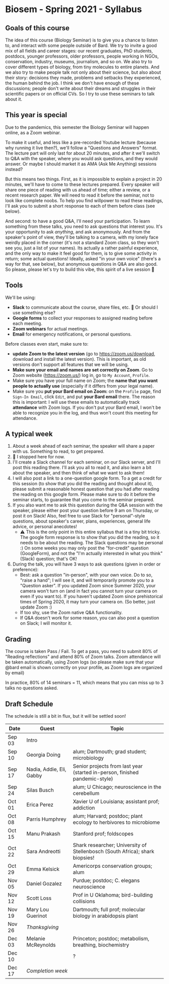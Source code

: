 # Biosem - Spring 2021 - Syllabus

## Goals of this course

The idea of this course (Biology Seminar) is to give you a chance to listen to, and interact with some people outside of Bard. We try to invite a good mix of all fields and career stages: our recent graduates, PhD students, postdocs, younger professors, older professors, people working in NGOs, conservation, industry, museums, journalism, and so on. We also try to cover different types of biology, from tiny molecules to entire planets. And we also try to make people talk not only about their science, but also about their story: decisions they made, problems and setbacks they experienced, the human behind the job. I think we don't have enough of these discussions; people don't write about their dreams and struggles in their scientific papers or on official CVs. So I try to use these seminars to talk about it.

## This year is special

Due to the pandemics, this semester the Biology Seminar will happen online, as a Zoom webinar.

To make it useful, and less like a pre-recorded Youtube lecture (because why running it live then?), we'll follow a "Questions and Answers" format. The lecture part will only last for about 20 minutes, and after it we'll switch to Q&A with the speaker, where you would ask questions, and they would answer. Or maybe I should market it as AMA (Ask Me Anything) sessions instead?

But this means two things. First, as it is impossible to explain a project in 20 minutes, we'll have to come to these lectures prepared. Every speaker will share one piece of reading with us ahead of time; either a review, or a recent research paper. We will need to read it before the seminar, not to look like complete noobs. To help you find willpower to read these readings, I'll ask you to submit a short response to each of them before class (see below).

And second: to have a good Q&A, I'll need your participation. To learn something from these talks, you need to ask questions that interest you. It's your opportunity to ask *anything*, and ask anonymously. And from the speaker's point of view, they'll be talking to a camera, with my lonely face weirdly placed in the corner (it's not a standard Zoom class, so they won't see you, just a list of your names). Its actually a rather painful experience, and the only way to make it feel good for them, is to give some activity in return; some actual questions! Ideally, asked "in your own voice" (there's a way for that, see below), but anonymous questions in Q&A are also good. So please, please let's try to build this vibe, this spirit of a live session 🙂

## Tools

We'll be using:

* **Slack** to communicate about the course, share files, etc. 🛑 Or should I use something else?
* **Google forms** to collect your responses to assigned reading before each meeting.
* **Zoom webinars** for actual meetings.
* **Email** for emergency notifications, or personal questions.

Before classes even start, make sure to:

* **update Zoom to the latest version** (go to https://zoom.us/download, download and install the latest version). This is important, as old versions don't support all features that we will be using.
* **Make sure your email and names are set correctly on Zoom**. Go to Zoom website (https://zoom.us/) log in, go to `My Account`,  `Profile`.
* Make sure you have your full name on Zoom; the **name that you want people to actually use** (especially if it differs from your legal name).
* Make sure you **put your Bard email on Zoom:**  on the `Profile` page, find `Sign-In Email`, click `Edit`, and put **your Bard email** there. The reason this is important: I will use these emails to automatically track **attendance** with Zoom logs. If you don't put your Bard email, I won't be able to recognize you in the log, and thus won't count this meeting for attendance.

## A typical week

1. About a week ahead of each seminar, the speaker will share a paper with us. Something to read, to get prepared.
2. 🛑 I stopped here for now.
3. I'll create a Slack channel for each seminar, on our Slack server, and I'll post this reading there. I'll ask you all to read it, and also learn a bit about the speaker, and then think of what we want to ask them!
4. I will also post a link to a one-question google form. To a get a credit for this session (to show that you did the reading and thought about it), please submit a reasonable honest question that you had after reading the reading on this google form. Please make sure to do it before the seminar starts, to guarantee that you come to the seminar prepared.
5. If you also want me to ask this question during the Q&A session with the speaker, please either post your question before 9 am on Thursday, or post it on Slack! Also, feel free to use Slack for "personal"-style questions, about speaker's career, plans, experiences, general life advice, or personal anecdotes!
   * ⚠️ This is the only point in this entire syllabus that is a tiny bit tricky. The google form response is to show that you did the reading, so it needs to be about the reading. The Slack questions may be personal :) On some weeks you may only post the "for-credit" question (GoogleForm), and not the "I'm actually interested in what you think"  (Slack) question; that's OK!
6. During the talk, you will have 3 ways to ask questions (given in order or preference):
   * Best: ask a question "in-person", with your own voice. Do to so, "raise a hand"; I will see it, and will temporarily promote you to a "Question asker". If you updated Zoom since Summer 2020, your camera won't turn on (and in fact you cannot turn your camera on even if you want to). If you haven't updated Zoom since prehistorical times of Spring 2020, it may turn your camera on. (So better, just update Zoom :)
   * If too shy, use the Zoom native Q&A functionality.
   * If Q&A doesn't work for some reason, you can also post a question on Slack; I will monitor it.

## Grading

The course is taken Pass / Fail. To get a pass, you need to submit 80% of "Reading reflections" and attend 80% of Zoom talks. Zoom attendance will be taken automatically, using Zoom logs (so please make sure that your @bard email is shown correctly on your profile, as Zoom logs are organized by email)

In practice, 80% of 14 seminars = 11, which means that you can miss up to 3 talks no questions asked. 

## Draft Schedule

The schedule is still a bit in flux, but it will be settled soon!

| Date   | Guest                    | Topic                                                        |
| ------ | ------------------------ | ------------------------------------------------------------ |
| Sep 03 | Intro                    |                                                              |
| Sep 10 | Georgia Doing            | alum; Dartmouth; grad student; microbiology                  |
| Sep 17 | Nadia, Addie, Eli, Gabby | Senior projects from last year (started in-person, finished  pandemic-style) |
| Sep 24 | Silas Busch              | alum; U Chicago; neuroscience in the cerebellum              |
| Oct 01 | Erica Perez              | Xavier U  of Louisiana; assistant prof; addiction            |
| Oct 08 | Parris Humphrey          | alum; Harvard; postdoc; plant ecology to herbivores to  microbiome |
| Oct 15 | Manu Prakash             | Stanford prof; foldscopes                                    |
| Oct 22 | Sara Andreotti           | Shark researcher; University of Stellenbosch (South Africa);  shark biopsies! |
| Oct 29 | Emma Kelsick             | Americorps conservation groups; alum                         |
| Nov 05 | Daniel Gozalez           | Purdue; postdoc; C. elegans neuroscience                     |
| Nov 12 | Scott Loss               | Prof in U Oklahoma; bird-building collisions                 |
| Nov 19 | Mary Lou Guerinot        | Dartmouth; full prof; molecular biology in arabidopsis plant |
| Nov 26 | *Thanksgiving*           |                                                              |
| Dec 03 | Melanie McReynolds       | Princeton; postdoc; metabolism, breathing, biochemistry      |
| Dec 10 |                          | ?                                                            |
| Dec 17 | *Completion week*        |                                                              |